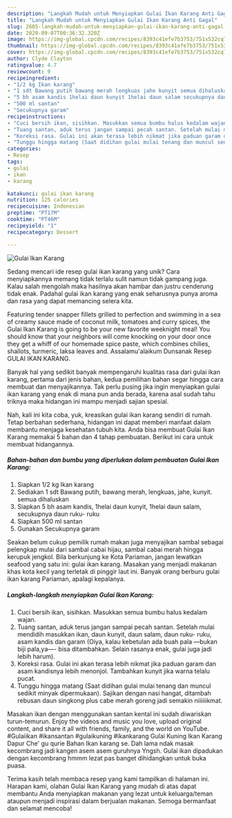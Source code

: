 ```yaml
---
description: "Langkah Mudah untuk Menyiapkan Gulai Ikan Karang Anti Gagal"
title: "Langkah Mudah untuk Menyiapkan Gulai Ikan Karang Anti Gagal"
slug: 2605-langkah-mudah-untuk-menyiapkan-gulai-ikan-karang-anti-gagal
date: 2020-09-07T00:36:32.320Z
image: https://img-global.cpcdn.com/recipes/8393c41efe7b3753/751x532cq70/gulai-ikan-karang-foto-resep-utama.jpg
thumbnail: https://img-global.cpcdn.com/recipes/8393c41efe7b3753/751x532cq70/gulai-ikan-karang-foto-resep-utama.jpg
cover: https://img-global.cpcdn.com/recipes/8393c41efe7b3753/751x532cq70/gulai-ikan-karang-foto-resep-utama.jpg
author: Clyde Clayton
ratingvalue: 4.7
reviewcount: 9
recipeingredient:
- "1/2 kg Ikan karang"
- "1 sdt Bawang putih bawang merah lengkuas jahe kunyit semua dihaluskan"
- "5 bh asam kandis 1helai daun kunyit 1helai daun salam secukupnya daun ruku ruku"
- "500 ml santan"
- "Secukupnya garam"
recipeinstructions:
- "Cuci bersih ikan, sisihkan. Masukkan semua bumbu halus kedalam wajan."
- "Tuang santan, aduk terus jangan sampai pecah santan. Setelah mulai mendidih masukkan ikan, daun kunyit, daun salam, daun ruku- ruku, asam kandis dan garam (Oiya, kalau kebetulan ada buah pala —bukan biji pala,ya—- bisa ditambahkan. Selain rasanya enak, gulai juga jadi lebih harum)."
- "Koreksi rasa. Gulai ini akan terasa lebih nikmat jika paduan garam dan asam kandisnya lebih menonjol. Tambahkan kunyit jika warna telalu pucat."
- "Tunggu hingga matang (Saat didihan gulai mulai tenang dan muncul sedikit minyak dipermukaan). Sajikan dengan nasi hangat, ditambah rebusan daun singkong plus cabe merah goreng jadi semakin niiiiiikmat."
categories:
- Resep
tags:
- gulai
- ikan
- karang

katakunci: gulai ikan karang 
nutrition: 125 calories
recipecuisine: Indonesian
preptime: "PT17M"
cooktime: "PT46M"
recipeyield: "1"
recipecategory: Dessert

---
```



![Gulai Ikan Karang](https://img-global.cpcdn.com/recipes/8393c41efe7b3753/751x532cq70/gulai-ikan-karang-foto-resep-utama.jpg)

Sedang mencari ide resep gulai ikan karang yang unik? Cara menyiapkannya memang tidak terlalu sulit namun tidak gampang juga. Kalau salah mengolah maka hasilnya akan hambar dan justru cenderung tidak enak. Padahal gulai ikan karang yang enak seharusnya punya aroma dan rasa yang dapat memancing selera kita.

Featuring tender snapper fillets grilled to perfection and swimming in a sea of creamy sauce made of coconut milk, tomatoes and curry spices, the Gulai Ikan Karang is going to be your new favorite weeknight meal! You should know that your neighbors will come knocking on your door once they get a whiff of our homemade spice paste, which combines chilies, shallots, turmeric, laksa leaves and. Assalamu&#39;alaikum Dunsanak Resep GULAI IKAN KARANG.

Banyak hal yang sedikit banyak mempengaruhi kualitas rasa dari gulai ikan karang, pertama dari jenis bahan, kedua pemilihan bahan segar hingga cara membuat dan menyajikannya. Tak perlu pusing jika ingin menyiapkan gulai ikan karang yang enak di mana pun anda berada, karena asal sudah tahu triknya maka hidangan ini mampu menjadi sajian spesial.


Nah, kali ini kita coba, yuk, kreasikan gulai ikan karang sendiri di rumah. Tetap berbahan sederhana, hidangan ini dapat memberi manfaat dalam membantu menjaga kesehatan tubuh kita. Anda bisa membuat Gulai Ikan Karang memakai 5 bahan dan 4 tahap pembuatan. Berikut ini cara untuk membuat hidangannya.

<!--inarticleads1-->

##### Bahan-bahan dan bumbu yang diperlukan dalam pembuatan Gulai Ikan Karang:

1. Siapkan 1/2 kg Ikan karang
1. Sediakan 1 sdt Bawang putih, bawang merah, lengkuas, jahe, kunyit. semua dihaluskan
1. Siapkan 5 bh asam kandis, 1helai daun kunyit, 1helai daun salam, secukupnya daun ruku- ruku
1. Siapkan 500 ml santan
1. Gunakan Secukupnya garam


Seakan belum cukup pemilik rumah makan juga menyajikan sambal sebagai pelengkap mulai dari sambal cabai hijau, sambal cabai merah hingga kerupuk jengkol. Bila berkunjung ke Kota Pariaman, jangan lewatkan seafood yang satu ini: gulai ikan karang. Masakan yang menjadi makanan khas kota kecil yang terletak di pinggir laut ini. Banyak orang berburu gulai ikan karang Pariaman, apalagi kepalanya. 

<!--inarticleads2-->

##### Langkah-langkah menyiapkan Gulai Ikan Karang:

1. Cuci bersih ikan, sisihkan. Masukkan semua bumbu halus kedalam wajan.
1. Tuang santan, aduk terus jangan sampai pecah santan. Setelah mulai mendidih masukkan ikan, daun kunyit, daun salam, daun ruku- ruku, asam kandis dan garam (Oiya, kalau kebetulan ada buah pala —bukan biji pala,ya—- bisa ditambahkan. Selain rasanya enak, gulai juga jadi lebih harum).
1. Koreksi rasa. Gulai ini akan terasa lebih nikmat jika paduan garam dan asam kandisnya lebih menonjol. Tambahkan kunyit jika warna telalu pucat.
1. Tunggu hingga matang (Saat didihan gulai mulai tenang dan muncul sedikit minyak dipermukaan). Sajikan dengan nasi hangat, ditambah rebusan daun singkong plus cabe merah goreng jadi semakin niiiiiikmat.


Masakan ikan dengan menggunakan santan kental ini sudah diwariskan turun-temurun. Enjoy the videos and music you love, upload original content, and share it all with friends, family, and the world on YouTube. #Gulaiikan #ikansantan #gulaikuning #ikankarang Gulai Kuning Ikan Karang Dapur Che&#39; gu qurie Bahan Ikan karang se. Dah lama ndak masak kecombrang jadi kangen asem asem guruhnya Yngsh. Gulai ikan dipadukan dengan kecombrang hmmm lezat pas banget dihidangkan untuk buka puasa. 

Terima kasih telah membaca resep yang kami tampilkan di halaman ini. Harapan kami, olahan Gulai Ikan Karang yang mudah di atas dapat membantu Anda menyiapkan makanan yang lezat untuk keluarga/teman ataupun menjadi inspirasi dalam berjualan makanan. Semoga bermanfaat dan selamat mencoba!
